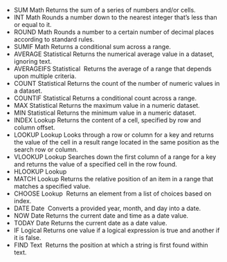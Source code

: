 - SUM Math Returns the sum of a series of numbers and/or cells.
- INT Math Rounds a number down to the nearest integer that’s less than or equal to it.
- ROUND Math Rounds a number to a certain number of decimal places according to standard rules.
- SUMIF Math Returns a conditional sum across a range.
- AVERAGE Statistical Returns the numerical average value in a dataset, ignoring text.
- AVERAGEIFS Statistical  Returns the average of a range that depends upon multiple criteria.
- COUNT Statistical Returns the count of the number of numeric values in a dataset.
- COUNTIF Statistical Returns a conditional count across a range.
- MAX Statistical Returns the maximum value in a numeric dataset.
- MIN Statistical Returns the minimum value in a numeric dataset.
- INDEX Lookup Returns the content of a cell, specified by row and column offset.
- LOOKUP Lookup Looks through a row or column for a key and returns the value of the cell in a result range located in the same position as the search row or column.
- VLOOKUP Lookup Searches down the first column of a range for a key and returns the value of a specified cell in the row found.
- HLOOKUP Lookup
- MATCH Lookup Returns the relative position of an item in a range that matches a specified value.
- CHOOSE Lookup  Returns an element from a list of choices based on index.
- DATE Date  Converts a provided year, month, and day into a date.
- NOW Date Returns the current date and time as a date value.
- TODAY Date Returns the current date as a date value.
- IF Logical Returns one value if a logical expression is true and another if it is false.
- FIND Text  Returns the position at which a string is first found within text.
